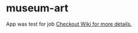 # museum-art
App was test for job 
[Checkout Wiki for more details.](https://github.com/Bubo-DBM/museum-art/wiki)
